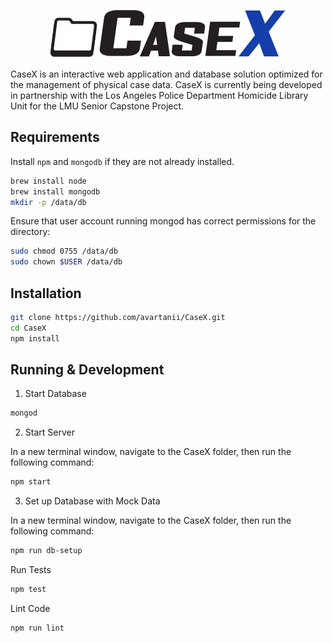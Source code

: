 <p align="center">
  <img src = "resources/logo.png" alt = "Logo" /> 
</p>

CaseX is an interactive web application and database solution optimized for the management of physical case data. CaseX is currently being developed in partnership with the Los Angeles Police Department Homicide Library Unit for the LMU Senior Capstone Project.

## Requirements
Install `npm` and `mongodb` if they are not already installed.
```bash
brew install node
brew install mongodb
mkdir -p /data/db
```
Ensure that user account running mongod has correct permissions for the directory:

```bash
sudo chmod 0755 /data/db
sudo chown $USER /data/db
```

## Installation

```bash
git clone https://github.com/avartanii/CaseX.git
cd CaseX
npm install
```
## Running & Development

1. Start Database
```bash
mongod
```
2. Start Server

In a new terminal window, navigate to the CaseX folder, then run the following command:
```bash
npm start
```
3. Set up Database with Mock Data

In a new terminal window, navigate to the CaseX folder, then run the following command:
```bash
npm run db-setup
```

Run Tests
```bash
npm test
```
Lint Code
```bash
npm run lint
```
